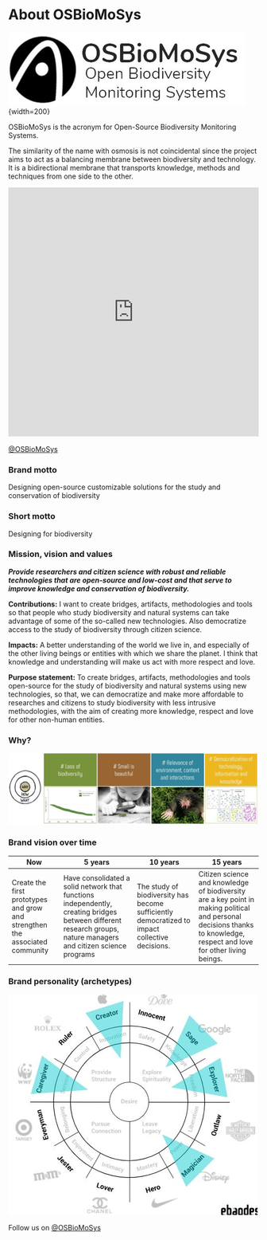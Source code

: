 # **About OSBioMoSys**

![OSBioMoSys logo](../images/OSBioMoSys_logo.JPG){width=200}

OSBioMoSys is the acronym for Open-Source Biodiversity Monitoring Systems. 

The similarity of the name with osmosis is not coincidental since the project aims to act as a balancing membrane between biodiversity and technology. It is a bidirectional membrane that transports knowledge, methods and techniques from one side to the other.

<iframe src="https://www.youtube.com/embed/XlEa1QELAEI?si=GPFh1ZRmM6RqFc9U" 
frameborder="0"
width="100%"
height="500"
allowfullscreen="true"
mozallowfullscreen="true"
webkitallowfullscreen="true">
</iframe>

[@OSBioMoSys](https://www.instagram.com/osbiomosys/)

### Brand motto
Designing open-source customizable solutions for the study and conservation of biodiversity

### Short motto 
Designing for biodiversity


### Mission, vision and values

***Provide researchers and citizen science with robust and reliable technologies that are open-source and low-cost and that serve to improve knowledge and conservation of biodiversity.***

**Contributions:**
I want to create bridges, artifacts, methodologies and tools so that people who study biodiversity and natural systems can take advantage of some of the so-called new technologies. Also democratize access to the study of biodiversity through citizen science.


**Impacts:**
A better understanding of the world we live in, and especially of the other living beings or entities with which we share the planet. I think that knowledge and understanding will make us act with more respect and love.

**Purpose statement:**
To create bridges, artifacts, methodologies and tools open-source for the study of biodiversity and natural systems using new technologies, so that, we can democratize and make more affordable to researches and citizens to study biodiversity with less intrusive methodologies, with the aim of creating more knowledge, respect  and love for other non-human entities.


### Why?

![Why](../images/MP_Why.jpg)



### Brand vision over time

| Now | 5 years | 10 years | 15 years |
| -------- | -------- | -------- | -------- |
| Create the first prototypes and grow and strengthen the associated community   | Have consolidated a solid network that functions independently, creating bridges between different research groups, nature managers and citizen science programs     | The study of biodiversity has become sufficiently democratized to impact collective decisions.    | Citizen science and knowledge of biodiversity are a key point in making political and personal decisions thanks to knowledge, respect and love for other living beings.     |



### Brand personality (archetypes)

![Brand archetypes](../images/MP_Archetypes.jpg)


Follow us on [@OSBioMoSys](https://www.instagram.com/osbiomosys/)